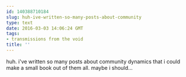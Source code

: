 ```yaml
---
id: 140388710184
slug: huh-ive-written-so-many-posts-about-community
type: text
date: 2016-03-03 14:06:24 GMT
tags:
- transmissions from the void
title: ''
---
```


huh. i've written so many posts about community dynamics that i could make a small book out of them all. maybe i should...
